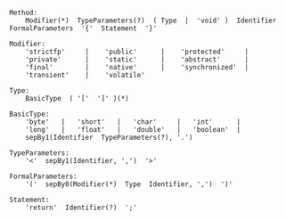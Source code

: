 
    Method:
        Modifier(*)  TypeParameters(?)  ( Type  |  'void' )  Identifier  FormalParameters  '{'  Statement  '}'
        
    Modifier:
        'strictfp'     |    'public'      |    'protected'     |
        'private'      |    'static'      |    'abstract'      |
        'final'        |    'native'      |    'synchronized'  |
        'transient'    |    'volatile'
    
    Type:
        BasicType  ( '['  ']' )(*)
    
    BasicType:
        'byte'   |   'short'   |   'char'     |   'int'      |
        'long'   |   'float'   |   'double'   |   'boolean'  |
        sepBy1(Identifier  TypeParameters(?), '.')
    
    TypeParameters:
        '<'  sepBy1(Identifier, ',')  '>'
    
    FormalParameters:
        '('  sepBy0(Modifier(*)  Type  Identifier, ',')  ')'
    
    Statement:
        'return'  Identifier(?)  ';'
    